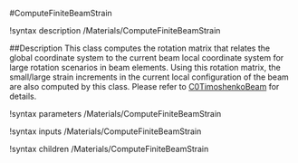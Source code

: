 #ComputeFiniteBeamStrain

!syntax description /Materials/ComputeFiniteBeamStrain

##Description
This class computes the rotation matrix that relates the global coordinate system to the current beam local coordinate system for large rotation scenarios in beam elements. Using this rotation matrix, the small/large strain increments in the current local configuration of the beam are also computed by this class. Please refer to [C0TimoshenkoBeam](/C0TimoshenkoBeam.md) for details. 

!syntax parameters /Materials/ComputeFiniteBeamStrain

!syntax inputs /Materials/ComputeFiniteBeamStrain

!syntax children /Materials/ComputeFiniteBeamStrain

